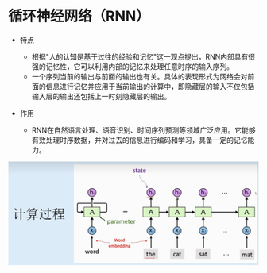 # 循环神经网络（RNN）

- 特点

  - 根据"人的认知是基于过往的经验和记忆"这一观点提出，RNN内部具有很强的记忆性，它可以利用内部的记忆来处理任意时序的输入序列。
  - 一个序列当前的输出与前面的输出也有关。具体的表现形式为网络会对前面的信息进行记忆并应用于当前输出的计算中，即隐藏层的输入不仅包括输入层的输出还包括上一时刻隐藏层的输出。
- 作用

  - RNN在自然语言处理、语音识别、时间序列预测等领域广泛应用。它能够有效处理时序数据，并对过去的信息进行编码和学习，具备一定的记忆能力。

![1691916380457](../images/1691916380457.png)
